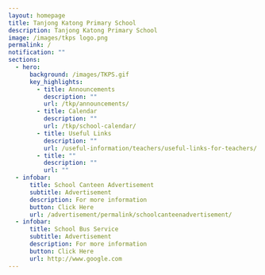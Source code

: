 ```yaml
---
layout: homepage
title: Tanjong Katong Primary School
description: Tanjong Katong Primary School
image: /images/tkps logo.png
permalink: /
notification: ""
sections:
  - hero:
      background: /images/TKPS.gif
      key_highlights:
        - title: Announcements
          description: ""
          url: /tkp/announcements/
        - title: Calendar
          description: ""
          url: /tkp/school-calendar/
        - title: Useful Links
          description: ""
          url: /useful-information/teachers/useful-links-for-teachers/
        - title: ""
          description: ""
          url: ""
  - infobar:
      title: School Canteen Advertisement
      subtitle: Advertisement
      description: For more information
      button: Click Here
      url: /advertisement/permalink/schoolcanteenadvertisement/
  - infobar:
      title: School Bus Service
      subtitle: Advertisement
      description: For more information
      button: Click Here
      url: http://www.google.com
---
```

